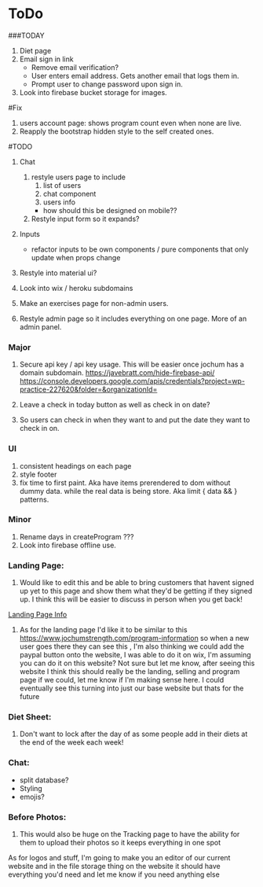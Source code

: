 # ToDo

###TODAY
1. Diet page
1. Email sign in link
   * Remove email verification?
   * User enters email address. Gets another email that logs them in.
   * Prompt user to change password upon sign in.
1. Look into firebase bucket storage for images.

#Fix
1. users account page: shows program count even when none are live.
1. Reapply the bootstrap hidden style to the self created ones.

#TODO
1. Chat
   1. restyle users page to include
      1. list of users
      2. chat component
      3. users info
      * how should this be designed on mobile??
   3. Restyle input form so it expands?
1. Inputs
   * refactor inputs to be own components / pure components that only update when props change
1. Restyle into material ui?
1. Look into wix / heroku subdomains
1. Make an exercises page for non-admin users.

1. Restyle admin page so it includes everything on one page. More of an admin panel.

### Major

1. Secure api key / api key usage. This will be easier once jochum has a domain subdomain.
https://javebratt.com/hide-firebase-api/
https://console.developers.google.com/apis/credentials?project=wp-practice-227620&folder=&organizationId=

1. Leave a check in today button as well as check in on date?
1. So users can check in when they want to and put the date they want to check in on.

### UI
1. consistent headings on each page
1. style footer
1. fix time to first paint. Aka have items prerendered to dom without dummy data. while the real data is being store. Aka limit { data && <element>} patterns.

### Minor
1. Rename days in createProgram ???
1. Look into firebase offline use.

### Landing Page:
 1. Would like to edit this and be able to bring customers that havent signed up yet to this page and show them what they'd be getting if they signed up. I think this will be easier to discuss in person when you get back!

 [Landing Page Info](https://www.jochumstrength.com/program-information)

 1. As for the landing page I'd like it to be similar to this https://www.jochumstrength.com/program-information so when a new user goes there they can see this , I'm also thinking we could add the paypal button onto the website, I was able to do it on wix, I'm assuming you can do it on this website? Not sure but let me know, after seeing this website I think this should really be the landing, selling and program page if we could, let me know if I'm making sense here. I could eventually see this turning into just our base website but thats for the future

### Diet Sheet:
1. Don't want to lock after the day of as some people add in their diets at the end of the week each week!

### Chat:
* split database?
* Styling
* emojis?

### Before Photos:
1. This would also be huge on the Tracking page to have the ability for them to upload their photos so it keeps everything in one spot

As for logos and stuff, I'm going to make you an editor of our current website and in the file storage thing on the website it should have everything you'd need and let me know if you need anything else